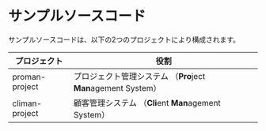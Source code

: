 # サンプルソースコード

サンプルソースコードは、以下の2つのプロジェクトにより構成されます。

| プロジェクト   | 役割                                                           |
|----------------|----------------------------------------------------------------|
| proman-project | プロジェクト管理システム （**Pro**ject **Man**agement System） |
| climan-project | 顧客管理システム （**Cli**ent **Man**agement System）        |

